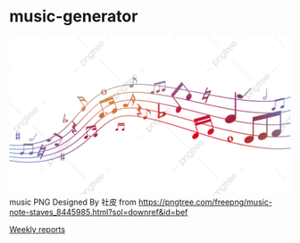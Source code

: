 # music-generator

![Music notes](https://github.com/astranero/music-generator/blob/main/Documentation/png_image.png)
music PNG Designed By 社皮 from <https://pngtree.com/freepng/music-note-staves_8445985.html?sol=downref&id=bef>


[Weekly reports](https://github.com/astranero/music-generator/blob/main/Documentation/Weekly_reports.md)
